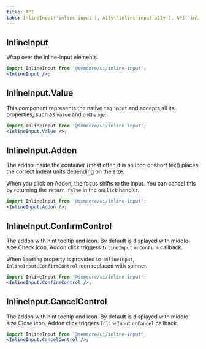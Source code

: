 ```yaml
---
title: API
tabs: InlineInput('inline-input'), A11y('inline-input-a11y'), API('inline-input-api'), Example('inline-input-example'), Changelog('inline-input-changelog')
---
```


## InlineInput

Wrap over the inline-input elements.

```jsx
import InlineInput from '@semcore/ui/inline-input';
<InlineInput />;
```

<script setup>
  import { data as types } from '../../../builder/typings/types.data.ts'
</script>

<TypesView type="InlineInputProps" :types={...types} />

## InlineInput.Value

This component represents the native `tag` `input` and accepts all its properties, such as `value` and `onChange`.

```jsx
import InlineInput from '@semcore/ui/inline-input';
<InlineInput.Value />;
```

<TypesView type="InlineInputValueProps" :types={...types} />

## InlineInput.Addon

The addon inside the container (most often it is an icon or short text) places the correct indent units depending on the size.

When you click on Addon, the focus shifts to the input. You can cancel this by returning the `return false` in the `onClick` handler.

```jsx
import InlineInput from '@semcore/ui/inline-input';
<InlineInput.Addon />;
```

## InlineInput.ConfirmControl

The addon with hint tooltip and icon. By default is displayed with middle-size Check icon. Addon click triggers `InlineInput` `onConfirm` callback.

When `loading` property is provided to `InlineInput`, `InlineInput.ConfirmControl` icon replaced with spinner.

```jsx
import InlineInput from '@semcore/ui/inline-input';
<InlineInput.ConfirmControl />;
```

<TypesView type="InlineInputConfirmControlProps" :types={...types} />

## InlineInput.CancelControl

The addon with hint tooltip and icon. By default is displayed with middle-size Close icon. Addon click triggers `InlineInput` `onCancel` callback.

```jsx
import InlineInput from '@semcore/ui/inline-input';
<InlineInput.CancelControl />;
```

<TypesView type="InlineInputCancelControlProps" :types={...types} />
